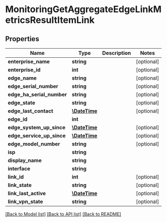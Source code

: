 # MonitoringGetAggregateEdgeLinkMetricsResultItemLink

## Properties
Name | Type | Description | Notes
------------ | ------------- | ------------- | -------------
**enterprise_name** | **string** |  | [optional] 
**enterprise_id** | **int** |  | [optional] 
**edge_name** | **string** |  | [optional] 
**edge_serial_number** | **string** |  | [optional] 
**edge_ha_serial_number** | **string** |  | [optional] 
**edge_state** | **string** |  | [optional] 
**edge_last_contact** | [**\DateTime**](\DateTime.md) |  | [optional] 
**edge_id** | **int** |  | 
**edge_system_up_since** | [**\DateTime**](\DateTime.md) |  | [optional] 
**edge_service_up_since** | [**\DateTime**](\DateTime.md) |  | [optional] 
**edge_model_number** | **string** |  | [optional] 
**isp** | **string** |  | 
**display_name** | **string** |  | 
**interface** | **string** |  | 
**link_id** | **int** |  | [optional] 
**link_state** | **string** |  | [optional] 
**link_last_active** | [**\DateTime**](\DateTime.md) |  | [optional] 
**link_vpn_state** | **string** |  | [optional] 

[[Back to Model list]](../README.md#documentation-for-models) [[Back to API list]](../README.md#documentation-for-api-endpoints) [[Back to README]](../README.md)


